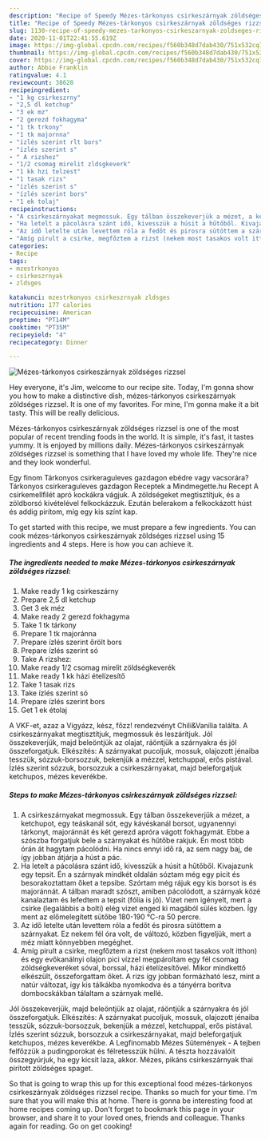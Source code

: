 ```yaml
---
description: "Recipe of Speedy Mézes-tárkonyos csirkeszárnyak zöldséges rizzsel"
title: "Recipe of Speedy Mézes-tárkonyos csirkeszárnyak zöldséges rizzsel"
slug: 1130-recipe-of-speedy-mezes-tarkonyos-csirkeszarnyak-zoldseges-rizzsel
date: 2020-11-01T22:41:55.619Z
image: https://img-global.cpcdn.com/recipes/f560b348d7dab430/751x532cq70/mezes-tarkonyos-csirkeszarnyak-zoldseges-rizzsel-recept-foto.jpg
thumbnail: https://img-global.cpcdn.com/recipes/f560b348d7dab430/751x532cq70/mezes-tarkonyos-csirkeszarnyak-zoldseges-rizzsel-recept-foto.jpg
cover: https://img-global.cpcdn.com/recipes/f560b348d7dab430/751x532cq70/mezes-tarkonyos-csirkeszarnyak-zoldseges-rizzsel-recept-foto.jpg
author: Abbie Franklin
ratingvalue: 4.1
reviewcount: 38628
recipeingredient:
- "1 kg csirkeszrny"
- "2,5 dl ketchup"
- "3 ek mz"
- "2 gerezd fokhagyma"
- "1 tk trkony"
- "1 tk majornna"
- "ízlés szerint rlt bors"
- "ízlés szerint s"
- " A rizshez"
- "1/2 csomag mirelit zldsgkeverk"
- "1 kk hzi telzest"
- "1 tasak rizs"
- "ízlés szerint s"
- "ízlés szerint bors"
- "1 ek tolaj"
recipeinstructions:
- "A csirkeszárnyakat megmossuk. Egy tálban összekeverjük a mézet, a ketchupot, egy teáskanál sót, egy kávéskanál borsot, ugyanennyi tárkonyt, majoránnát és két gerezd apróra vágott fokhagymát. Ebbe a szószba forgatjuk bele a szárnyakat és hűtőbe rakjuk. Én most több órán át hagytam pácolódni. Ha nincs ennyi idő rá, az sem nagy baj, de így jobban átjárja a húst a pác."
- "Ha letelt a pácolásra szánt idő, kivesszük a húsit a hűtőből. Kivajazunk egy tepsit. Én a szárnyak mindkét oldalán sóztam még egy picit és besorakoztattam őket a tepsibe. Szórtam még rájuk egy kis borsot is és majoránnát. A tálban maradt szószt, amiben pácolódott, a szárnyak közé kanalaztam és lefedtem a tepsit (fólia is jó). Vizet nem igényelt, mert a csirke (legalábbis a bolti) elég vizet enged ki magából sülés közben. Így ment az előmelegített sütőbe 180-190 °C-ra 50 percre."
- "Az idő letelte után levettem róla a fedőt és pirosra sütöttem a szárnyakat. Ez nekem fél óra volt, de változó, közben figyeljük, mert a méz miatt könnyebben megéghet."
- "Amíg pirult a csirke, megfőztem a rizst (nekem most tasakos volt itthon) és egy evőkanálnyi olajon pici vízzel megpároltam egy fél csomag zöldségkeveréket sóval, borssal, házi ételízesítővel. Mikor mindkettő elkészült, összeforgattam őket. A rizs így jobban formázható lesz, mint a natúr változat, így kis tálkákba nyomkodva és a tányérra borítva dombocskákban tálaltam a szárnyak mellé."
categories:
- Recipe
tags:
- mzestrkonyos
- csirkeszrnyak
- zldsges

katakunci: mzestrkonyos csirkeszrnyak zldsges 
nutrition: 177 calories
recipecuisine: American
preptime: "PT14M"
cooktime: "PT35M"
recipeyield: "4"
recipecategory: Dinner

---
```



![Mézes-tárkonyos csirkeszárnyak zöldséges rizzsel](https://img-global.cpcdn.com/recipes/f560b348d7dab430/751x532cq70/mezes-tarkonyos-csirkeszarnyak-zoldseges-rizzsel-recept-foto.jpg)

Hey everyone, it's Jim, welcome to our recipe site. Today, I'm gonna show you how to make a distinctive dish, mézes-tárkonyos csirkeszárnyak zöldséges rizzsel. It is one of my favorites. For mine, I'm gonna make it a bit tasty. This will be really delicious.

Mézes-tárkonyos csirkeszárnyak zöldséges rizzsel is one of the most popular of recent trending foods in the world. It is simple, it's fast, it tastes yummy. It is enjoyed by millions daily. Mézes-tárkonyos csirkeszárnyak zöldséges rizzsel is something that I have loved my whole life. They're nice and they look wonderful.

Egy finom Tárkonyos csirkeraguleves gazdagon ebédre vagy vacsorára? Tárkonyos csirkeraguleves gazdagon Receptek a Mindmegette.hu Recept A csirkemellfilét apró kockákra vágjuk. A zöldségeket megtisztítjuk, és a zöldborsó kivételével felkockázzuk. Ezután belerakom a felkockázott húst és addig pirítom, míg egy kis színt kap.


To get started with this recipe, we must prepare a few ingredients. You can cook mézes-tárkonyos csirkeszárnyak zöldséges rizzsel using 15 ingredients and 4 steps. Here is how you can achieve it.

<!--inarticleads1-->

##### The ingredients needed to make Mézes-tárkonyos csirkeszárnyak zöldséges rizzsel:

1. Make ready 1 kg csirkeszárny
1. Prepare 2,5 dl ketchup
1. Get 3 ek méz
1. Make ready 2 gerezd fokhagyma
1. Take 1 tk tárkony
1. Prepare 1 tk majoránna
1. Prepare ízlés szerint őrölt bors
1. Prepare ízlés szerint só
1. Take  A rizshez:
1. Make ready 1/2 csomag mirelit zöldségkeverék
1. Make ready 1 kk házi ételízesítő
1. Take 1 tasak rizs
1. Take ízlés szerint só
1. Prepare ízlés szerint bors
1. Get 1 ek étolaj


A VKF-et, azaz a Vigyázz, kész, főzz! rendezvényt Chili&amp;Vanília találta. A csirkeszárnyakat megtisztítjuk, megmossuk és leszárítjuk. Jól összekeverjük, majd beleöntjük az olajat, ráöntjük a szárnyakra és jól összeforgatjuk. Elkészítés: A szárnyakat pucoljuk, mossuk, olajozott jénaiba tesszük, sózzuk-borsozzuk, bekenjük a mézzel, ketchuppal, erős pistával. Ízlés szerint sózzuk, borsozzuk a csirkeszárnyakat, majd beleforgatjuk ketchupos, mézes keverékbe. 

<!--inarticleads2-->

##### Steps to make Mézes-tárkonyos csirkeszárnyak zöldséges rizzsel:

1. A csirkeszárnyakat megmossuk. Egy tálban összekeverjük a mézet, a ketchupot, egy teáskanál sót, egy kávéskanál borsot, ugyanennyi tárkonyt, majoránnát és két gerezd apróra vágott fokhagymát. Ebbe a szószba forgatjuk bele a szárnyakat és hűtőbe rakjuk. Én most több órán át hagytam pácolódni. Ha nincs ennyi idő rá, az sem nagy baj, de így jobban átjárja a húst a pác.
1. Ha letelt a pácolásra szánt idő, kivesszük a húsit a hűtőből. Kivajazunk egy tepsit. Én a szárnyak mindkét oldalán sóztam még egy picit és besorakoztattam őket a tepsibe. Szórtam még rájuk egy kis borsot is és majoránnát. A tálban maradt szószt, amiben pácolódott, a szárnyak közé kanalaztam és lefedtem a tepsit (fólia is jó). Vizet nem igényelt, mert a csirke (legalábbis a bolti) elég vizet enged ki magából sülés közben. Így ment az előmelegített sütőbe 180-190 °C-ra 50 percre.
1. Az idő letelte után levettem róla a fedőt és pirosra sütöttem a szárnyakat. Ez nekem fél óra volt, de változó, közben figyeljük, mert a méz miatt könnyebben megéghet.
1. Amíg pirult a csirke, megfőztem a rizst (nekem most tasakos volt itthon) és egy evőkanálnyi olajon pici vízzel megpároltam egy fél csomag zöldségkeveréket sóval, borssal, házi ételízesítővel. Mikor mindkettő elkészült, összeforgattam őket. A rizs így jobban formázható lesz, mint a natúr változat, így kis tálkákba nyomkodva és a tányérra borítva dombocskákban tálaltam a szárnyak mellé.


Jól összekeverjük, majd beleöntjük az olajat, ráöntjük a szárnyakra és jól összeforgatjuk. Elkészítés: A szárnyakat pucoljuk, mossuk, olajozott jénaiba tesszük, sózzuk-borsozzuk, bekenjük a mézzel, ketchuppal, erős pistával. Ízlés szerint sózzuk, borsozzuk a csirkeszárnyakat, majd beleforgatjuk ketchupos, mézes keverékbe. A Legfinomabb Mézes Sütemények - A tejben felfőzzük a pudingporokat és félretesszük hűlni. A tészta hozzávalóit összegyúrjuk, ha egy kicsit laza, akkor. Mézes, pikáns csirkeszárnyak thai pirított zöldséges spaget. 

So that is going to wrap this up for this exceptional food mézes-tárkonyos csirkeszárnyak zöldséges rizzsel recipe. Thanks so much for your time. I'm sure that you will make this at home. There is gonna be interesting food at home recipes coming up. Don't forget to bookmark this page in your browser, and share it to your loved ones, friends and colleague. Thanks again for reading. Go on get cooking!
